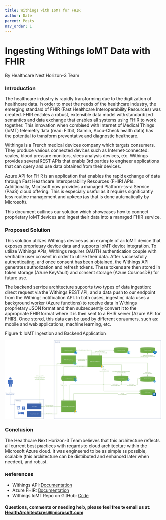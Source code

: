 ```yaml
---
title: Withings with IoMT for FHIR
author: Dale
parent: Posts
nav_order: 1
---
```


# Ingesting Withings IoMT Data with FHIR 
By Healthcare Next Horizon-3 Team 

### Introduction 
The healthcare industry is rapidly transforming due to the digitization of healthcare data. In order to meet the needs of the healthcare industry, the emerging standard of FHIR (Fast Healthcare Interoperability Resources) was created. FHIR enables a robust, extensible data model with standardized semantics and data exchange that enables all systems using FHIR to work together. This innovation when combined with Internet of Medical Things (IoMT) telemetry data (read: Fitbit, Garmin, Accu-Check health data) has the potential to transform preventative and diagnostic healthcare.  

Withings is a French medical devices company which targets consumers. They produce various connected devices such as Internet-connected: scales, blood pressure monitors, sleep analysis devices, etc. Withings provides several REST APIs that enable 3rd parties to engineer applications that can query and use data obtained from their devices. 

Azure API for FHIR is an application that enables the rapid exchange of data through Fast Healthcare Interoperability Resources (FHIR) APIs. Additionally, Microsoft now provides a managed Platform-as-a Service (PaaS) cloud offering. This is especially useful as it requires significantly less routine management and upkeep (as that is done automatically by Microsoft). 

This document outlines our solution which showcases how to connect proprietary IoMT devices and ingest their data into a managed FHIR service. 

### Proposed Solution 
This solution utilizes Withings devices as an example of an IoMT device that exposes proprietary device data and supports IoMT device integration. To utilize Withings APIs, Withings requires OAUTH authentication couple with verifiable user consent in order to utilize their data. After successfully authenticating, and once consent has been obtained, the Withings API generates authorization and refresh tokens. These tokens are then stored in token storage (Azure KeyVault) and consent storage (Azure CosmosDB) for future use.  

The backend service architecture supports two types of data ingestion: direct request via the Withings REST API, and a data push to our endpoint from the Withings notification API. In both cases, ingesting data uses a background worker (Azure functions) to receive data in Withings proprietary JSON format and then subsequently convert it to the appropriate FHIR format where it is then sent to a FHIR server (Azure API for FHIR). Once stored, this data can be used by different consumers, such as: mobile and web applications, machine learning, etc. 

Figure 1: IoMT Ingestion and Backend Application 

<a href="https://raw.githubusercontent.com/daemel/site/master/assets/images/IoMT-Withings.png" target="_blank"> <img src="https://raw.githubusercontent.com/daemel/site/master/assets/images/IoMT-Withings.png" alt="image"/></a>


### Conclusion 
The Healthcare Next Horizon-3 Team believes that this architecture reflects all current best practices with regards to cloud architecture within the Microsoft Azure cloud. It was engineered to be as simple as possible, scalable (this architecture can be distributed and enhanced later when needed), and robust. 

### References 
- Withings API: [Documentation](https://developer.withings.com/) 
- Azure FHIR: [Documentation](https://azure.microsoft.com/en-us/services/azure-api-for-fhir/)  
- Withings IoMT Repo on GitHub: [Code](https://github.com/microsoft/health-architectures/tree/master/Internet-Of-Things-IoT/Withings-To-IoT)

#### Questions, comments or needing help, please feel free to email us at: HealthArchitectures@microsoft.com  